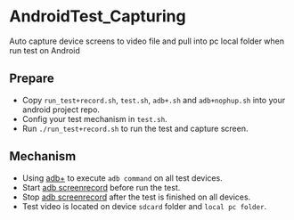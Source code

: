# AndroidTest_Capturing
Auto capture device screens to video file and pull into pc local folder when run test on Android

## Prepare
- Copy `run_test+record.sh`, `test.sh`, `adb+.sh` and `adb+nophup.sh` into your android project repo.
- Config your test mechanism in `test.sh`.
- Run `./run_test+record.sh` to run the test and capture screen.

## Mechanism
- Using [adb+](https://gist.github.com/christopherperry/3208109) to execute `adb command` on all test devices.
- Start [adb screenrecord](https://developer.android.com/studio/command-line/shell.html#screenrecord) before run the test.
- Stop [adb screenrecord](https://developer.android.com/studio/command-line/shell.html#screenrecord) after the test is finished on all devices.
- Test video is located on device `sdcard` folder and `local pc folder`.
